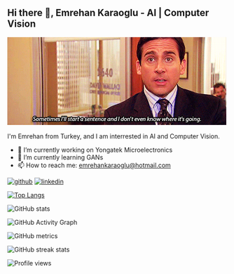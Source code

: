 ## Hi there 👋, Emrehan Karaoglu - AI | Computer Vision
![AI | Computer Vision](https://github.com/emrehankaraoglu/emrehankaraoglu/blob/main/giphy.gif)

I'm Emrehan from Turkey, and I am interrested in AI and Computer Vision.

- 🔭 I’m currently working on  Yongatek Microelectronics 
- 🌱 I’m currently learning GANs 
- 📫 How to reach me: emrehankaraoglu@hotmail.com 


[<img src='https://cdn.jsdelivr.net/npm/simple-icons@3.0.1/icons/github.svg' alt='github' height='40'>](https://github.com/emrehankaraoglu)  [<img src='https://cdn.jsdelivr.net/npm/simple-icons@3.0.1/icons/linkedin.svg' alt='linkedin' height='40'>](https://www.linkedin.com/in/emrehankaraoglu/)  


[![Top Langs](https://github-readme-stats.vercel.app/api/top-langs/?username=emrehankaraoglu)](https://github.com/anuraghazra/github-readme-stats)

![GitHub stats](https://github-readme-stats.vercel.app/api?username=emrehankaraoglu&show_icons=true&align='right')  

![GitHub Activity Graph](https://activity-graph.herokuapp.com/graph?username=emrehankaraoglu)  

![GitHub metrics](https://metrics.lecoq.io/emrehankaraoglu)  

![GitHub streak stats](https://github-readme-streak-stats.herokuapp.com/?user=emrehankaraoglu)  

![Profile views](https://gpvc.arturio.dev/emrehankaraoglu)  
